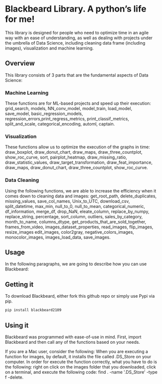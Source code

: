 # Blackbeard Library. A python’s life for me!
This library is designed for people who need to optimize time in an agile way with an ease of understanding, as well as dealing with projects under the umbrella of Data Science, including cleaning data frame (including images), visualization and machine learning.

## Overview
This library consists of 3 parts that are the fundamental aspects of Data Science:

### Machine Learning
These functions are for ML-based projects and speed up their execution:
grid_search, models, NN_conv_model, model_train, load_model, save_model, basic_regression_models, regression_errors,print_regress_metrics, print_classif_metrics, split_and_scale, categorical_encoding, automl, captain.

### Visualization
These functions allow us to optimize the execution of the graphs in time:
draw_boxplot, draw_donut_chart, draw_maps, draw_three_countplot, show_roc_curve, sort, pairplot_heatmap, draw_missing_ratio, draw_statistic_values, draw_target_transformation, draw_feat_importance, draw_maps, draw_donut_chart, draw_three_countplot, show_roc_curve.

### Data Cleaning
Using the following functions, we are able to increase the efficiency when it comes down to cleaning data and images:
get_root_path, delete_duplicates, missing_values, save_col_names, Unix_to_UTC, download_csv, split_datetime, max_min, null_to_0, null_to_mean, categorical_numeric, df_information, merge_df, drop_NaN, eleate_column, replace_by_numpy, replace_string, percentage, sort_column, outliers, sales_by_category, month_to_name, columns_dtype,  get_products_that_are_sold_together, frames_from_video, images_dataset_properties, read_images, flip_images, resize_images
edit_images, color2gray, negative_colors_images, monocolor_images, images_load_data, save_images.

## Usage
In the following paragraphs, we are going to describe how you can use Blackbeard:

##  Getting it
To download Blackbeard, either fork this github repo or simply use Pypi via pip.
```sh
pip install blackbeard2109
```

## Using it
Blackbeard was programmed with ease-of-use in mind. First, import Blackbeard and then call any of the functions based on your needs.

If you are a Mac user, consider the following: When you are executing a function for images, by default, it installs the file called .DS_Store on your computer. In order for execute the function correctly, what you have to do is the following: right on click on the images folder that you downloaded, click on a terminal, and execute the following code:  find . -name '.DS_Store' -type f -delete.
